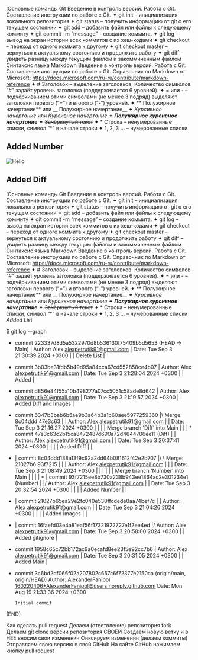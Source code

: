 !Основные команды Git
Введение в контроль версий. Работа с Git. Составление инструкции по работе с Git.
✦ git init – инициализация локального репозитория
✦ git status – получить информацию от git о его текущем состоянии
✦ git add – добавить файл или файлы к следующему коммиту
✦ git commit -m “message” – создание коммита.
✦ git log – вывод на экран истории всех коммитов с их хеш-кодами
✦ git checkout – переход от одного коммита к другому
✦ git checkout master – вернуться к актуальному состоянию и продолжить работу
✦ git diff – увидеть разницу между текущим файлом и закоммиченным файлом
Синтаксис языка Markdown
Введение в контроль версий. Работа с Git. Составление инструкции по работе с Git.
Справочник по Markdown от Microsoft:
https://docs.microsoft.com/ru-ru/contribute/markdown-reference
✦ # Заголовок – выделение заголовков. Количество символов “#” задаёт уровень заголовка
(поддерживается 6 уровней).
✦ = или - – подчёркиванием этими символами (не менее 3 подряд) выделяют заголовки первого
(“=”) и второго (“-”) уровней.
✦ ** Полужирное начертание** или __ Полужирное начертание__
✦ *Курсивное начертание* или _Курсивное начертание_
✦ ***Полужирное курсивное начертание***
✦ ~~Зачёркнутый текст~~
✦ * Строка – ненумерованные списки, символ “*” в начале строки
✦ 1, 2, 3 … – нумерованные списки
## Added Number
![Hello](car.jpg)
## Added Diff

!Основные команды Git
Введение в контроль версий. Работа с Git. Составление инструкции по работе с Git.
✦ git init – инициализация локального репозитория
✦ git status – получить информацию от git о его текущем состоянии
✦ git add – добавить файл или файлы к следующему коммиту
✦ git commit -m “message” – создание коммита.
✦ git log – вывод на экран истории всех коммитов с их хеш-кодами
✦ git checkout – переход от одного коммита к другому
✦ git checkout master – вернуться к актуальному состоянию и продолжить работу
✦ git diff – увидеть разницу между текущим файлом и закоммиченным файлом
Синтаксис языка Markdown
Введение в контроль версий. Работа с Git. Составление инструкции по работе с Git.
Справочник по Markdown от Microsoft:
https://docs.microsoft.com/ru-ru/contribute/markdown-reference
✦ # Заголовок – выделение заголовков. Количество символов “#” задаёт уровень заголовка
(поддерживается 6 уровней).
✦ = или - – подчёркиванием этими символами (не менее 3 подряд) выделяют заголовки первого
(“=”) и второго (“-”) уровней.
✦ ** Полужирное начертание** или __ Полужирное начертание__
✦ *Курсивное начертание* или _Курсивное начертание_
✦ ***Полужирное курсивное начертание***
✦ ~~Зачёркнутый текст~~
✦ * Строка – ненумерованные списки, символ “*” в начале строки
✦ 1, 2, 3 … – нумерованные списки
*Added List*

$ git log --graph
* commit 223337d8d5a5322970d8b536130f75409b5d5653 (HEAD -> Main)
| Author: Alex <alexpetrutik91@gmail.com>
| Date:   Tue Sep 3 21:30:39 2024 +0300
|
|     Delete List
|
* commit 3b03be31fdb5b49d95a84cca67cd552858ce4b07
| Author: Alex <alexpetrutik91@gmail.com>
| Date:   Tue Sep 3 21:28:04 2024 +0300
|
|     Added
|
* commit d856e84f55a10b498277a07cc5051c58ade8d642
| Author: Alex <alexpetrutik91@gmail.com>
| Date:   Tue Sep 3 21:19:57 2024 +0300
|
|     Added Diff and Images
|
*   commit 6347b8bab6b5ae9b3a64b3a1b60aee5977259360
|\  Merge: 8c04ddd 47e3c63
| | Author: Alex <alexpetrutik91@gmail.com>
| | Date:   Tue Sep 3 21:16:27 2024 +0300
| |
| |     Merge branch 'Diff' into Main
| |
| * commit 47e3c63c2b15ca8472487d690a72d4644706ee11 (Diff)
| | Author: Alex <alexpetrutik91@gmail.com>
| | Date:   Tue Sep 3 20:37:41 2024 +0300
| |
| |     Added Diff
| |
* |   commit 8c04ddd188a13f9c92a2dd64b081612f42e2b707
|\ \  Merge: 21027b6 93f7215
| | | Author: Alex <alexpetrutik91@gmail.com>
| | | Date:   Tue Sep 3 21:08:49 2024 +0300
| | |
| | |     Merge branch 'Number' into Main
| | |
| * | commit 93f7215ee8b730a238b943ee1864ac2e301234e1 (Number)
| |/  Author: Alex <alexpetrutik91@gmail.com>
| |   Date:   Tue Sep 3 20:32:54 2024 +0300
| |
| |       Added Number
| |
* | commit 21027b65ea29e2fc040e530ffcdede0aa74bef7c
| | Author: Alex <alexpetrutik91@gmail.com>
| | Date:   Tue Sep 3 21:04:26 2024 +0300
| |
| |     Added Images
| |
* | commit 16faefd03e4a81eaf56f17321922727e1f2ee4ed
|/  Author: Alex <alexpetrutik91@gmail.com>
|   Date:   Tue Sep 3 20:58:00 2024 +0300
|
|       Added gitignore
|
* commit 1958c65c72bb172ac9a0ecafd8ee23f5e92cc7b6
| Author: Alex <alexpetrutik91@gmail.com>
| Date:   Tue Sep 3 20:31:05 2024 +0300
|
|     Added Main
|
* commit 3c6bd2df066f02a207802c657c6f72377e2150ca (origin/main, origin/HEAD)
  Author: AlexanderFanipol <160220406+AlexanderFanipol@users.noreply.github.com>
  Date:   Mon Aug 19 21:33:36 2024 +0300

      Initial commit
(END)

Как сделать pull request
Делаем   (ответвление) репозитория fork
Делаем git clone   версии репозитория СВОЕЙ
Создаем новую ветку и в НЕЕ вносим свои изменения
Фиксируем изменения (делаем коммиты)
Отправляем свою версию в свой GitHub
На сайте GitHub нажимаем кнопку pull request
